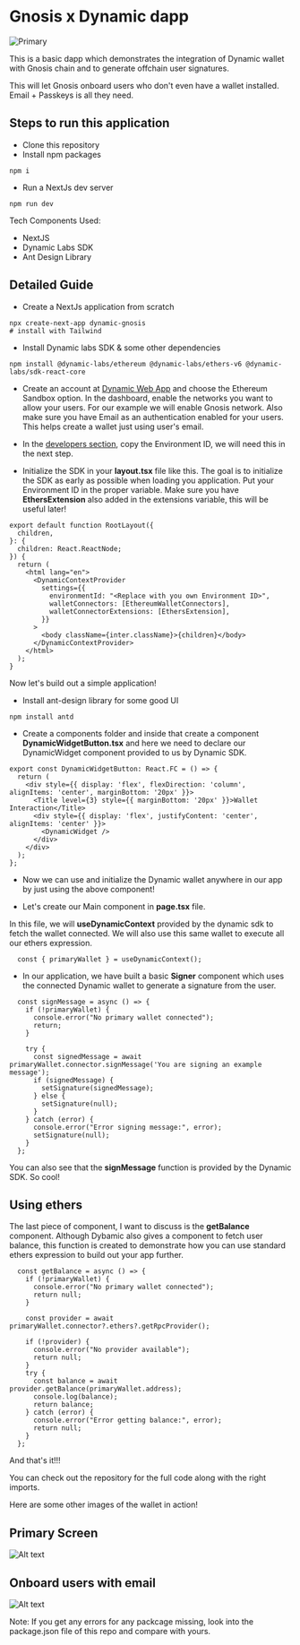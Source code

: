 # Gnosis x Dynamic dapp

![Primary](/images/1.png)


This is a basic dapp which demonstrates the integration of Dynamic wallet with Gnosis chain and to generate offchain user signatures.

This will let Gnosis onboard users who don't even have a wallet installed. Email + Passkeys is all they need.


## Steps to run this application
- Clone this repository
- Install npm packages
```
npm i
```
- Run a NextJs dev server
```
npm run dev
```

Tech Components Used:
- NextJS
- Dynamic Labs SDK
- Ant Design Library

## Detailed Guide

- Create a NextJs application from scratch

```
npx create-next-app dynamic-gnosis
# install with Tailwind
```
- Install Dynamic labs SDK & some other dependencies

```
npm install @dynamic-labs/ethereum @dynamic-labs/ethers-v6 @dynamic-labs/sdk-react-core
```

- Create an account at [Dynamic Web App](https://app.dynamic.xyz/) and choose the Ethereum Sandbox option.
In the dashboard, enable the networks you want to allow your users. For our example we will enable Gnosis network. Also make sure you have Email as an authentication enabled for your users. This helps create a wallet just using user's email.

- In the [developers section](https://app.dynamic.xyz/dashboard/developer/api), copy the Environment ID, we will need this in the next step.

- Initialize the SDK in your **layout.tsx** file like this. The goal is to initialize the SDK as early as possible when loading you application. Put your Environment ID in the proper variable.
Make sure you have **EthersExtension** also added in the extensions variable, this will be useful later!
```
export default function RootLayout({
  children,
}: {
  children: React.ReactNode;
}) {
  return (
    <html lang="en">
      <DynamicContextProvider
        settings={{
          environmentId: "<Replace with you own Environment ID>",
          walletConnectors: [EthereumWalletConnectors],
          walletConnectorExtensions: [EthersExtension],
        }}
      >
        <body className={inter.className}>{children}</body>
      </DynamicContextProvider>
    </html>
  );
}

```

Now let's build out a simple application!

- Install ant-design library for some good UI
```
npm install antd
```

- Create a components folder and inside that create a component **DynamicWidgetButton.tsx** and here we need to declare our DynamicWidget component provided to us by Dynamic SDK.

```
export const DynamicWidgetButton: React.FC = () => {
  return (
    <div style={{ display: 'flex', flexDirection: 'column', alignItems: 'center', marginBottom: '20px' }}>
      <Title level={3} style={{ marginBottom: '20px' }}>Wallet Interaction</Title>
      <div style={{ display: 'flex', justifyContent: 'center', alignItems: 'center' }}>
        <DynamicWidget />
      </div>
    </div>
  );
};

```

- Now we can use and initialize the Dynamic wallet anywhere in our app by just using the above component!

- Let's create our Main component in **page.tsx** file.

In this file, we will **useDynamicContext** provided by the dynamic sdk to fetch the wallet connected. We will also use this same wallet to execute all our ethers expression.

```
  const { primaryWallet } = useDynamicContext();
```

- In our application, we have built a basic **Signer** component which uses the connected Dynamic wallet to generate a signature from the user.


```
  const signMessage = async () => {
    if (!primaryWallet) {
      console.error("No primary wallet connected");
      return;
    }

    try {
      const signedMessage = await primaryWallet.connector.signMessage('You are signing an example message');
      if (signedMessage) {
        setSignature(signedMessage);
      } else {
        setSignature(null);
      }
    } catch (error) {
      console.error("Error signing message:", error);
      setSignature(null);
    }
  };
```

You can also see that the **signMessage** function is provided by the  Dynamic SDK.  So cool!

## Using ethers

The last piece of component, I want to discuss is the **getBalance** component. Although Dybamic also gives a component to fetch user balance, this function is created to demonstrate how you can use standard ethers expression to build out your app further.

```
  const getBalance = async () => {
    if (!primaryWallet) {
      console.error("No primary wallet connected");
      return null;
    }

    const provider = await primaryWallet.connector?.ethers?.getRpcProvider();
    
    if (!provider) {
      console.error("No provider available");
      return null;
    }
    try {
      const balance = await provider.getBalance(primaryWallet.address);
      console.log(balance);
      return balance;
    } catch (error) {
      console.error("Error getting balance:", error);
      return null;
    }
  };

```

And that's it!!!

You can check out the repository for the full code along with the right imports.

Here are some other images of the wallet in action!

## Primary Screen
![Alt text](/images/2.png)

## Onboard users with email
![Alt text](/images/3.png)


Note: If you get any errors for any packcage missing, look into the package.json file of this repo and compare with yours.
